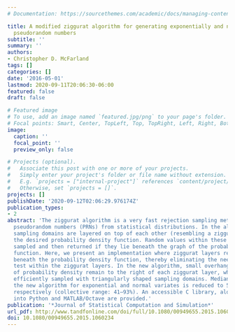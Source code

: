 ```yaml
---
# Documentation: https://sourcethemes.com/academic/docs/managing-content/

title: A modified ziggurat algorithm for generating exponentially and normally distributed
  pseudorandom numbers
subtitle: ''
summary: ''
authors:
- Christopher D. McFarland
tags: []
categories: []
date: '2016-05-01'
lastmod: 2020-09-11T20:06:30-06:00
featured: false
draft: false

# Featured image
# To use, add an image named `featured.jpg/png` to your page's folder.
# Focal points: Smart, Center, TopLeft, Top, TopRight, Left, Right, BottomLeft, Bottom, BottomRight.
image:
  caption: ''
  focal_point: ''
  preview_only: false

# Projects (optional).
#   Associate this post with one or more of your projects.
#   Simply enter your project's folder or file name without extension.
#   E.g. `projects = ["internal-project"]` references `content/project/deep-learning/index.md`.
#   Otherwise, set `projects = []`.
projects: []
publishDate: '2020-09-12T02:06:29.976174Z'
publication_types:
- 2
abstract: 'The ziggurat algorithm is a very fast rejection sampling method for generating
  pseudorandom numbers (PRNs) from statistical distributions. In the algorithm, rectangular
  sampling domains are layered on top of each other (resembling a ziggurat) to encapsulate
  the desired probability density function. Random values within these layers are
  sampled and then returned if they lie beneath the graph of the probability density
  function. Here, we present an implementation where ziggurat layers reside completely
  beneath the probability density function, thereby eliminating the need for any rejection
  test within the ziggurat layers. In the new algorithm, small overhanging segments
  of probability density remain to the right of each ziggurat layer, which can be
  efficiently sampled with triangularly shaped sampling domains. Median runtimes of
  the new algorithm for exponential and normal variates is reduced to 58% and 53%,
  respectively (collective range: 41–93%). An accessible C library, along with extensions
  into Python and MATLAB/Octave are provided.'
publication: '*Journal of Statistical Computation and Simulation*'
url_pdf: http://www.tandfonline.com/doi/full/10.1080/00949655.2015.1060234
doi: 10.1080/00949655.2015.1060234
---
```

